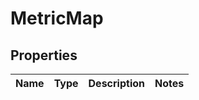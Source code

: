 # MetricMap

## Properties

 Name | Type | Description | Notes 
------|------|-------------|-------



